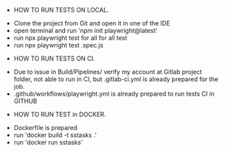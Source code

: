 * HOW TO RUN TESTS ON LOCAL.

- Clone the project from Git and open it in one of the IDE
- open terminal and run 'npm init playwright@latest'
- run npx playwright test for all for all test
- run npx playwright test <TestName>.spec.js


* HOW TO RUN TESTS ON CI.

- Due to issue in Build/Pipelines/ verify my account  at Gitlab project folder, 
  not able to run in CI,  but .gitlab-ci.yml is already prepared for the job.
- .github/workflows/playwright.yml is already prepared to run tests CI in GITHUB 


* HOW TO RUN TEST in DOCKER.

- Dockerfile is prepared
- run 'docker build -t sstasks .'
- run 'docker run sstasks' 
